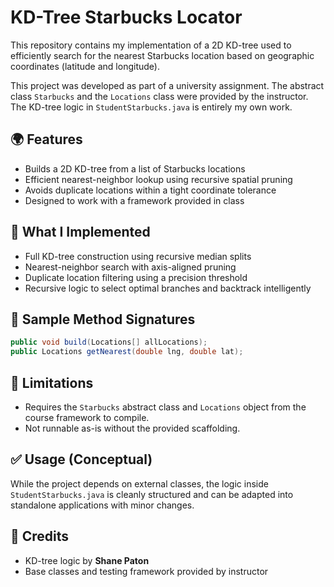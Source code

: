 # KD-Tree Starbucks Locator

This repository contains my implementation of a 2D KD-tree used to efficiently search for the nearest Starbucks location based on geographic coordinates (latitude and longitude).

This project was developed as part of a university assignment. The abstract class `Starbucks` and the `Locations` class were provided by the instructor. The KD-tree logic in `StudentStarbucks.java` is entirely my own work.

## 🌍 Features

- Builds a 2D KD-tree from a list of Starbucks locations
- Efficient nearest-neighbor lookup using recursive spatial pruning
- Avoids duplicate locations within a tight coordinate tolerance
- Designed to work with a framework provided in class

## 🧠 What I Implemented

- Full KD-tree construction using recursive median splits
- Nearest-neighbor search with axis-aligned pruning
- Duplicate location filtering using a precision threshold
- Recursive logic to select optimal branches and backtrack intelligently

## 🧪 Sample Method Signatures

```java
public void build(Locations[] allLocations);
public Locations getNearest(double lng, double lat);
```

## 🚫 Limitations

- Requires the `Starbucks` abstract class and `Locations` object from the course framework to compile.
- Not runnable as-is without the provided scaffolding.

## ✅ Usage (Conceptual)

While the project depends on external classes, the logic inside `StudentStarbucks.java` is cleanly structured and can be adapted into standalone applications with minor changes.

## 📌 Credits

- KD-tree logic by **Shane Paton**
- Base classes and testing framework provided by instructor
